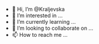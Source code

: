 - 👋 Hi, I’m @Kraljevska
- 👀 I’m interested in ...
- 🌱 I’m currently learning ...
- 💞️ I’m looking to collaborate on ...
- 📫 How to reach me ...

<!---
Kraljevska/Kraljevska is a ✨ special ✨ repository because its `README.md` (this file) appears on your GitHub profile.
You can click the Preview link to take a look at your changes.
--->
